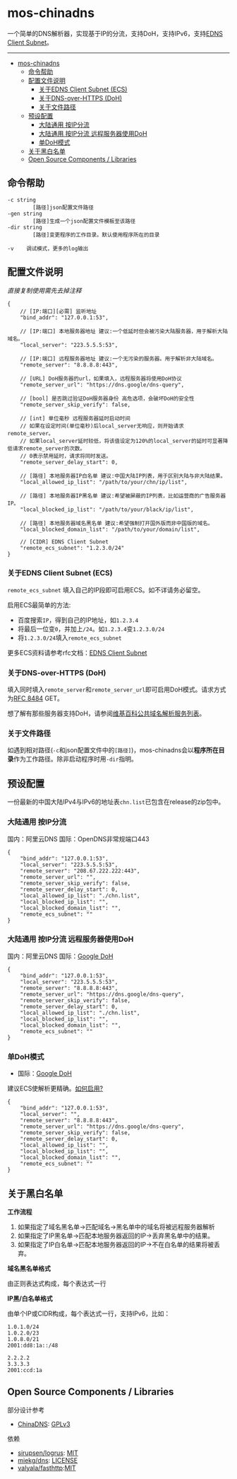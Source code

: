 # mos-chinadns

一个简单的DNS解析器，实现基于IP的分流，支持DoH，支持IPv6，支持[EDNS Client Subnet](https://tools.ietf.org/html/rfc7871)。

---

- [mos-chinadns](#mos-chinadns)
  - [命令帮助](#命令帮助)
  - [配置文件说明](#配置文件说明)
    - [关于EDNS Client Subnet (ECS)](#关于edns-client-subnet-ecs)
    - [关于DNS-over-HTTPS (DoH)](#关于dns-over-https-doh)
    - [关于文件路径](#关于文件路径)
  - [预设配置](#预设配置)
    - [大陆通用 按IP分流](#大陆通用-按ip分流)
    - [大陆通用 按IP分流 远程服务器使用DoH](#大陆通用-按ip分流-远程服务器使用doh)
    - [单DoH模式](#单doh模式)
  - [关于黑白名单](#关于黑白名单)
  - [Open Source Components / Libraries](#open-source-components--libraries)

## 命令帮助

    -c string
            [路径]json配置文件路径
    -gen string
            [路径]生成一个json配置文件模板至该路径
    -dir string
            [路径]变更程序的工作目录。默认使用程序所在的目录

    -v    调试模式，更多的log输出

## 配置文件说明

*直接复制使用需先去掉注释*

    {
        // [IP:端口][必需] 监听地址
        "bind_addr": "127.0.0.1:53", 

        // [IP:端口] 本地服务器地址 建议:一个低延时但会被污染大陆服务器，用于解析大陆域名。
        "local_server": "223.5.5.5:53",     

        // [IP:端口] 远程服务器地址 建议:一个无污染的服务器。用于解析非大陆域名。    
        "remote_server": "8.8.8.8:443", 

        // [URL] DoH服务器的url，如果填入，远程服务器将使用DoH协议
        "remote_server_url": "https://dns.google/dns-query",  

        // [bool] 是否跳过验证DoH服务器身份 高危选项，会破坏DoH的安全性
        "remote_server_skip_verify": false, 

        // [int] 单位毫秒 远程服务器延时启动时间
        // 如果在设定时间(单位毫秒)后local_server无响应，则开始请求remote_server。
        // 如果local_server延时较低，将该值设定为120%的local_server的延时可显著降低请求remote_server的次数。
        // 0表示禁用延时，请求将同时发送。
        "remote_server_delay_start": 0, 

        // [路径] 本地服务器IP白名单 建议:中国大陆IP列表，用于区别大陆与非大陆结果。
        "local_allowed_ip_list": "/path/to/your/chn/ip/list", 

        // [路径] 本地服务器IP黑名单 建议:希望被屏蔽的IP列表，比如运营商的广告服务器IP。
        "local_blocked_ip_list": "/path/to/your/black/ip/list",

        // [路径] 本地服务器域名黑名单 建议:希望强制打开国外版而非中国版的域名。
        "local_blocked_domain_list": "/path/to/your/domain/list",

        // [CIDR] EDNS Client Subnet 
        "remote_ecs_subnet": "1.2.3.0/24"
    }

### 关于EDNS Client Subnet (ECS)

`remote_ecs_subnet` 填入自己的IP段即可启用ECS。如不详请务必留空。

启用ECS最简单的方法:

- 百度搜索`IP`，得到自己的IP地址，如`1.2.3.4`
- 将最后一位变`0`，并加上`/24`。如`1.2.3.4`变`1.2.3.0/24`
- 将`1.2.3.0/24`填入`remote_ecs_subnet`

更多ECS资料请参考rfc文档：[EDNS Client Subnet](https://tools.ietf.org/html/rfc7871)

### 关于DNS-over-HTTPS (DoH)

填入同时填入`remote_server`和`remote_server_url`即可启用DoH模式。请求方式为[RFC 8484](https://tools.ietf.org/html/rfc8484) GET。

想了解有那些服务器支持DoH，请参阅[维基百科公共域名解析服务列表](https://en.wikipedia.org/wiki/Public_recursive_name_server)。

### 关于文件路径

如遇到相对路径(`-c`和json配置文件中的`[路径]`)，mos-chinadns会以**程序所在目录**作为工作路径。除非启动程序时用`-dir`指明。

## 预设配置

一份最新的中国大陆IPv4与IPv6的地址表`chn.list`已包含在release的zip包中。

### 大陆通用 按IP分流

国内：阿里云DNS  国际：OpenDNS非常规端口443

    {
        "bind_addr": "127.0.0.1:53",
        "local_server": "223.5.5.5:53",
        "remote_server": "208.67.222.222:443",
        "remote_server_url": "",
        "remote_server_skip_verify": false,
        "remote_server_delay_start": 0,
        "local_allowed_ip_list": "./chn.list",
        "local_blocked_ip_list": "",
        "local_blocked_domain_list": "",
        "remote_ecs_subnet": ""
    }

### 大陆通用 按IP分流 远程服务器使用DoH

国内：阿里云DNS 国际：[Google DoH](https://developers.google.com/speed/public-dns/docs/doh)

    {
        "bind_addr": "127.0.0.1:53",
        "local_server": "223.5.5.5:53",
        "remote_server": "8.8.8.8:443",
        "remote_server_url": "https://dns.google/dns-query",
        "remote_server_skip_verify": false,
        "remote_server_delay_start": 0,
        "local_allowed_ip_list": "./chn.list",
        "local_blocked_ip_list": "",
        "local_blocked_domain_list": "",
        "remote_ecs_subnet": ""
    }

### 单DoH模式

- 国际：[Google DoH](https://developers.google.com/speed/public-dns/docs/doh)

建议ECS使解析更精确。[如何启用?](#关于edns-client-subnet-ecs)

    {
        "bind_addr": "127.0.0.1:53",
        "local_server": "",
        "remote_server": "8.8.8.8:443",
        "remote_server_url": "https://dns.google/dns-query",
        "remote_server_skip_verify": false,
        "remote_server_delay_start": 0,
        "local_allowed_ip_list": "",
        "local_blocked_ip_list": "",
        "local_blocked_domain_list": "",
        "remote_ecs_subnet": ""
    }

## 关于黑白名单

**工作流程**

1. 如果指定了域名黑名单->匹配域名->黑名单中的域名将被远程服务器解析
2. 如果指定了IP黑名单->匹配本地服务器返回的IP->丢弃黑名单中的结果。
3. 如果指定了IP白名单->匹配本地服务器返回的IP->不在白名单的结果将被丢弃。


**域名黑名单格式**

由正则表达式构成，每个表达式一行

**IP黑/白名单格式**

由单个IP或CIDR构成，每个表达式一行，支持IPv6，比如：

    1.0.1.0/24
    1.0.2.0/23
    1.0.8.0/21
    2001:dd8:1a::/48

    2.2.2.2
    3.3.3.3
    2001:ccd:1a

## Open Source Components / Libraries

部分设计参考

* [ChinaDNS](https://github.com/shadowsocks/ChinaDNS): [GPLv3](https://github.com/shadowsocks/ChinaDNS/blob/master/COPYING)

依赖

* [sirupsen/logrus](https://github.com/sirupsen/logrus): [MIT](https://github.com/sirupsen/logrus/blob/master/LICENSE)
* [miekg/dns](https://github.com/miekg/dns): [LICENSE](https://github.com/miekg/dns/blob/master/LICENSE)
* [valyala/fasthttp](https://github.com/valyala/fasthttp):[MIT](https://github.com/valyala/fasthttp/blob/master/LICENSE)
